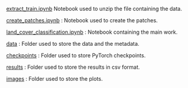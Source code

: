 [extract_train.ipynb](./extract_train.ipynb)
Notebook used to unzip the file containing the data.

[create_patches.ipynb](./create_patches.ipynb) : Notebook used to create the patches.

[land_cover_classification.ipynb](./land_cover_classification.ipynb) : Notebook containing the main work.

[data](./data) : Folder used to store the data and the metadata.

[checkpoints](./checkpoints) : Folder used to store PyTorch checkpoints.

[results](./results) : Folder used to store the results in csv format.

[images](./images) : Folder used to store the plots.
